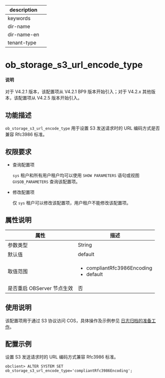 |description||
|---|---|
|keywords||
|dir-name||
|dir-name-en||
|tenant-type||

# ob_storage_s3_url_encode_type

<main id="notice" type='explain'>
<h4>说明</h4>
<p>对于 V4.2.1 版本，该配置项从 V4.2.1 BP9 版本开始引入；对于 V4.2.x 其他版本，该配置项从 V4.2.5 版本开始引入。</p>
</main>

## 功能描述

`ob_storage_s3_url_encode_type` 用于设置 S3 发送请求时的 URL 编码方式是否兼容 Rfc3986 标准。

## 权限要求

* 查询配置项

  `sys` 租户和所有用户租户均可以使用 `SHOW PARAMETERS` 语句或视图 `GV$OB_PARAMETERS` 查询该配置项。

* 修改配置项

  仅 `sys` 租户可以修改该配置项，用户租户不能修改该配置项。

## 属性说明

| **属性** | **描述**    |
|-----------|------------|
| 参数类型 | String |
| 默认值   | default |
| 取值范围 | <ul><li>compliantRfc3986Encoding</li> <li>default</li></ul> |
| 是否重启 OBServer 节点生效 | 否 |

## 使用说明

该配置项用于通过 S3 协议访问 COS，具体操作及示例参见 [日志归档的准备工作](../../../../600.manage/600.backup-and-recovery/300.log-archive/200.preparation-before-log-archive.md)。

## 配置示例

设置 S3 发送请求时的 URL 编码方式兼容 Rfc3986 标准。

```shell
obclient> ALTER SYSTEM SET ob_storage_s3_url_encode_type='compliantRfc3986Encoding';
```
